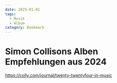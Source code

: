 ```yaml
---
date: 2025-01-01
tags:
  - Musik
  - Album
category: Bookmark
---
```


# Simon Collisons Alben Empfehlungen aus 2024

https://colly.com/journal/twenty-twentyfour-in-music
